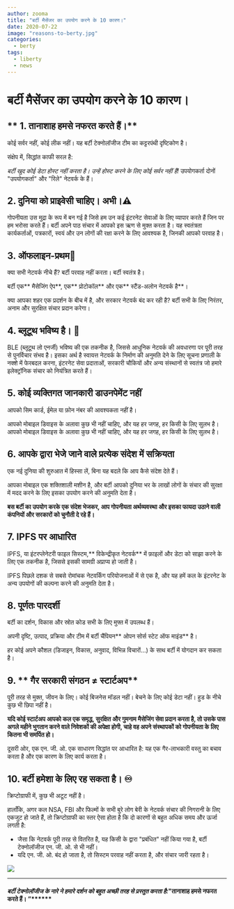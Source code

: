 ```yaml
---
author: zooma
title: "बर्टी मैसेंजर का उपयोग करने के 10 कारण।"
date: 2020-07-22
image: "reasons-to-berty.jpg"
categories:
  - berty
tags:
  - liberty
  - news
---
```




# बर्टी मैसेंजर का उपयोग करने के 10 कारण।

## ** 1. तानाशाह हमसे नफरत करते हैं।**

कोई सर्वर नहीं, कोई लीक नहीं। यह बर्टी टेक्नोलॉजीज टीम का कट्टरपंथी दृष्टिकोण है।

संक्षेप में, सिद्धांत काफी सरल है:

*बर्टी खुद कोई डेटा होस्ट नहीं करता है। उन्हें होस्ट करने के लिए कोई सर्वर नहीं हैं!* उपयोगकर्ता दोनों "उपयोगकर्ता" और "रिले" नेटवर्क के हैं।

## **2. दुनिया को प्राइवेसी चाहिए। अभी।**:warning:

गोपनीयता उस मुद्रा के रूप में बन गई है जिसे हम उन कई इंटरनेट सेवाओं के लिए व्यापार करते हैं जिन पर हम भरोसा करते हैं। बर्टी अपने पाठ संचार में आपको इस ऋण से मुक्त करता है। यह स्वतंत्रता कार्यकर्ताओं, पत्रकारों, स्वयं और उन लोगों की रक्षा करने के लिए आवश्यक है, जिनकी आपको परवाह है।

## **3. ऑफलाइन-प्रथम**:mobile_phone_off:

क्या सभी नेटवर्क नीचे हैं? बर्टी परवाह नहीं करता। बर्टी स्वतंत्र है।

बर्टी एक** मैसेजिंग ऐप**, एक** प्रोटोकॉल** और एक** स्टैंड-अलोन नेटवर्क है**।

क्या आपका शहर एक प्रदर्शन के बीच में है, और सरकार नेटवर्क बंद कर रही है? बर्टी सभी के लिए निरंतर, अनाम और सुरक्षित संचार प्रदान करेगा।

## **4. ब्लूटूथ भविष्य है। 🔵**

BLE (ब्लूटूथ लो एनर्जी) भविष्य की एक तकनीक है, जिससे आधुनिक नेटवर्क की अवधारणा पर पूरी तरह से पुनर्विचार संभव है। इसका अर्थ है स्वायत्त नेटवर्क के निर्माण की अनुमति देने के लिए सूचना प्रणाली के नक्शे में फेरबदल करना, इंटरनेट सेवा प्रदाताओं, सरकारी चौकियों और अन्य संस्थानों से स्वतंत्र जो हमारे इलेक्ट्रॉनिक संचार को नियंत्रित करते हैं।

## **5. कोई व्यक्तिगत जानकारी डाउनपेमेंट नहीं**

आपको सिम कार्ड, ईमेल या फ़ोन नंबर की आवश्यकता नहीं है।

आपको मोबाइल डिवाइस के अलावा कुछ भी नहीं चाहिए, और यह हर जगह, हर किसी के लिए सुलभ है। आपको मोबाइल डिवाइस के अलावा कुछ भी नहीं चाहिए, और यह हर जगह, हर किसी के लिए सुलभ है।

## **6. आपके द्वारा भेजे जाने वाले प्रत्येक संदेश में सक्रियता**

एक नई दुनिया की शुरुआत में हिस्सा लें, बिना यह बदले कि आप कैसे संदेश देते हैं।

आपका मोबाइल एक शक्तिशाली मशीन है, और बर्टी आपको दुनिया भर के लाखों लोगों के संचार की सुरक्षा में मदद करने के लिए इसका उपयोग करने की अनुमति देता है।

**बस बर्टी का उपयोग करके एक संदेश भेजकर, आप गोपनीयता अर्थव्यवस्था और इसका फायदा उठाने वाली कंपनियों और सरकारों को चुनौती दे रहे हैं।**


## 7. **IPFS पर आधारित**

IPFS, या इंटरप्लेनेटरी फाइल सिस्टम,** विकेन्द्रीकृत नेटवर्क** में फ़ाइलों और डेटा को साझा करने के लिए एक तकनीक है, जिससे इसकी सामग्री अप्राप्य हो जाती है।

IPFS पिछले दशक से सबसे रोमांचक नेटवर्किंग परियोजनाओं में से एक है, और यह हमें कल के इंटरनेट के अन्य उपयोगों की कल्पना करने की अनुमति देता है।

## 8. **पूर्णतः पारदर्शी**

बर्टी का दर्शन, विकास और स्रोत कोड सभी के लिए मुफ्त में उपलब्ध हैं।

अपनी दृष्टि, उत्पाद, प्रक्रिया और टीम में बर्टी चैंपियन** ओपन सोर्स स्टेट ऑफ माइंड** है।

हर कोई अपने कौशल (डिजाइन, विकास, अनुवाद, विभिन्न विचारों...) के साथ बर्टी में योगदान कर सकता है।

## 9. ** गैर सरकारी संगठन ≠ स्टार्टअप**

पूरी तरह से मुक्त, जीवन के लिए। कोई बिजनेस मॉडल नहीं। बेचने के लिए कोई डेटा नहीं। हुड के नीचे कुछ भी छिपा नहीं है।

**यदि कोई स्टार्टअप आपको कल एक समृद्ध, सुरक्षित और गुमनाम मैसेजिंग सेवा प्रदान करता है, तो उसके पास अगले महीने भुगतान करने वाले निवेशकों की अपेक्षा होगी, चाहे वह अपने संस्थापकों को गोपनीयता के लिए कितना भी समर्पित हो।**

दूसरी ओर, एक एन. जी. ओ. एक साधारण सिद्धांत पर आधारित है: यह एक गैर-लाभकारी वस्तु का बचाव करता है और एक कारण के लिए कार्य करता है।

## **10. बर्टी हमेशा के लिए रह सकता है। ♾️**

क्रिप्टोग्राफी में, कुछ भी अटूट नहीं है।

हालाँकि, अगर कल NSA, FBI और फिल्मों के सभी बुरे लोग बेरी के नेटवर्क संचार की निगरानी के लिए एकजुट हो जाते हैं, तो क्रिप्टोग्राफी का स्तर ऐसा होता है कि दो कारणों से बहुत अधिक समय और ऊर्जा लगती है:

 - जैसा कि नेटवर्क पूरी तरह से वितरित है, यह किसी के द्वारा "प्रबंधित" नहीं किया गया है, बर्टी टेक्नोलॉजीज एन. जी. ओ. से भी नहीं।
 - यदि एन. जी. ओ. बंद हो जाता है, तो सिस्टम परवाह नहीं करता है, और संचार जारी रहता है।

![](https://i.imgur.com/irIqxL5.jpg)

-----

#### ***बर्टी टेक्नोलॉजीज के नारे ने हमारे दर्शन को बहुत अच्छी तरह से प्रस्तुत करता है:***"तानाशाह हमसे नफरत करते हैं। ”******



